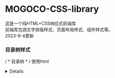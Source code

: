 # MOGOCO-CSS-library
这是一个纯HTML+CSS响应式前端库  
前端库包涵文字排版样式、页面布局样式、组件样式等。  
2023-9-4更新  
### 目录树样式  
/ * 目录树  * /
使用html <details>标签作为目录树元素

## 备：暂时不支持相应式
